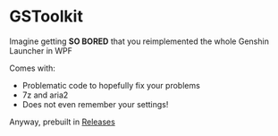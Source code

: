 # GSToolkit

Imagine getting **SO BORED** that you reimplemented the whole Genshin Launcher in WPF

Comes with:
- Problematic code to hopefully fix your problems
- 7z and aria2
- Does not even remember your settings!

Anyway, prebuilt in [Releases](https://github.com/ohaiibuzzle/GSToolkit/releases)
